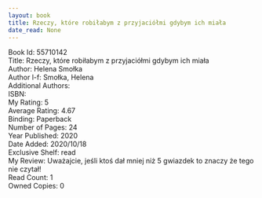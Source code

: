 ```yaml
---
layout: book
title: Rzeczy, które robiłabym z przyjaciółmi gdybym ich miała
date_read: None
---
```


Book Id: 55710142<br />
Title: Rzeczy, które robiłabym z przyjaciółmi gdybym ich miała<br />
Author: Helena Smołka<br />
Author l-f: Smołka, Helena<br />
Additional Authors: <br />
ISBN: <br />
My Rating: 5<br />
Average Rating: 4.67<br />
Binding: Paperback<br />
Number of Pages: 24<br />
Year Published: 2020<br />
Date Added: 2020/10/18<br />
Exclusive Shelf: read<br />
My Review: Uważajcie, jeśli ktoś dał mniej niż 5 gwiazdek to znaczy że tego nie czytał!<br />
Read Count: 1<br />
Owned Copies: 0<br />

